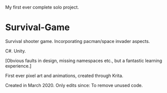 
My first ever complete solo project.

# Survival-Game
Survival shooter game.  Incorporating pacman/space invader aspects.

C#.
Unity.


[Obvious faults in design, missing namespaces etc., but a fantastic learning experience.]

First ever pixel art and animations, created through Krita.




Created in March 2020.
Only edits since: To remove unused code.
